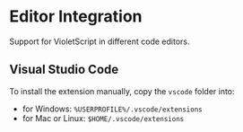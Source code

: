 # Editor Integration

Support for VioletScript in different code editors.

## Visual Studio Code

To install the extension manually, copy the `vscode` folder into:

- for Windows: `%USERPROFILE%/.vscode/extensions`
- for Mac or Linux: `$HOME/.vscode/extensions`